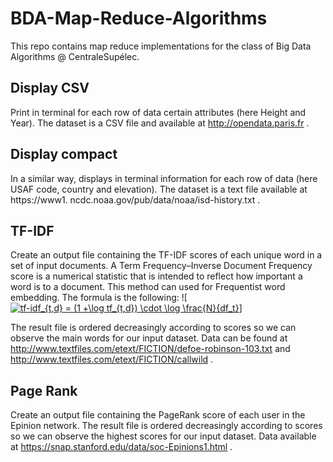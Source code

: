 # BDA-Map-Reduce-Algorithms

This repo contains map reduce implementations for the class of Big Data Algorithms @ CentraleSupélec.


## Display CSV
Print in terminal for each row of data certain attributes (here Height and Year). The dataset is a CSV file and available at http://opendata.paris.fr .

## Display compact
In a similar way, displays in terminal information for each row of data (here USAF code, country and elevation). The dataset is a text file available at  https://www1. ncdc.noaa.gov/pub/data/noaa/isd-history.txt .

## TF-IDF
Create an output file containing the TF-IDF scores of each unique word in a set of input documents. A Term Frequency–Inverse Document Frequency score is a numerical statistic that is intended to reflect how important a word is to a document. This method can used for Frequentist word embedding. The formula is the following: 
![<a href="https://www.codecogs.com/eqnedit.php?latex=tf-idf_{t,d}&space;=&space;(1&space;&plus;\log&space;tf_{t,d})&space;\cdot&space;\log&space;\frac{N}{df_t}" target="_blank"><img src="https://latex.codecogs.com/gif.latex?tf-idf_{t,d}&space;=&space;(1&space;&plus;\log&space;tf_{t,d})&space;\cdot&space;\log&space;\frac{N}{df_t}" title="tf-idf_{t,d} = (1 +\log tf_{t,d}) \cdot \log \frac{N}{df_t}" /></a>]

The result file is ordered decreasingly according to scores so we can observe the main words for our input dataset. Data can be found at http://www.textfiles.com/etext/FICTION/defoe-robinson-103.txt and http://www.textfiles.com/etext/FICTION/callwild .

## Page Rank
Create an output file containing the PageRank score of each user in the Epinion network. The result file is ordered decreasingly according to scores so we can observe the highest scores for our input dataset. Data available at https://snap.stanford.edu/data/soc-Epinions1.html .
